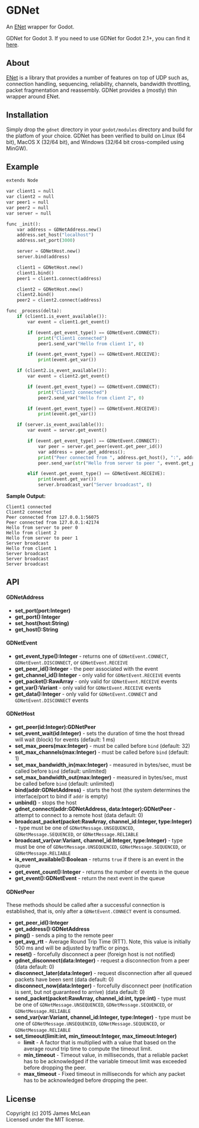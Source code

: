 # GDNet

An [ENet](http://enet.bespin.org/) wrapper for Godot.

GDNet for Godot 3. If you need to use GDNet for Godot 2.1+, you can find it [here](https://github.com/empyreanx/gdnet).

## About

[ENet](http://enet.bespin.org/) is a library that provides a number of features on top of UDP such as, connection handling, sequencing, reliability, channels, bandwidth throttling, packet fragmentation and reassembly. GDNet provides a (mostly) thin wrapper around ENet.

## Installation

Simply drop the `gdnet` directory in your `godot/modules` directory and build for the platfom of your choice. GDNet has been verified to build on Linux (64 bit), MacOS X (32/64 bit), and Windows (32/64 bit cross-compiled using MinGW).

## Example

```python
extends Node

var client1 = null
var client2 = null
var peer1 = null
var peer2 = null
var server = null

func _init():
	var address = GDNetAddress.new()
	address.set_host("localhost")
	address.set_port(3000)

	server = GDNetHost.new()
	server.bind(address)

	client1 = GDNetHost.new()
	client1.bind()
	peer1 = client1.connect(address)

	client2 = GDNetHost.new()
	client2.bind()
	peer2 = client2.connect(address)

func _process(delta):
	if (client1.is_event_available()):
		var event = client1.get_event()

		if (event.get_event_type() == GDNetEvent.CONNECT):
			print("Client1 connected")
			peer1.send_var("Hello from client 1", 0)

		if (event.get_event_type() == GDNetEvent.RECEIVE):
			print(event.get_var())

	if (client2.is_event_available()):
		var event = client2.get_event()

		if (event.get_event_type() == GDNetEvent.CONNECT):
			print("Client2 connected")
			peer2.send_var("Hello from client 2", 0)

		if (event.get_event_type() == GDNetEvent.RECEIVE):
			print(event.get_var())

	if (server.is_event_available()):
		var event = server.get_event()

		if (event.get_event_type() == GDNetEvent.CONNECT):
			var peer = server.get_peer(event.get_peer_id())
			var address = peer.get_address();
			print("Peer connected from ", address.get_host(), ":", address.get_port())
			peer.send_var(str("Hello from server to peer ", event.get_peer_id()), 0)

		elif (event.get_event_type() == GDNetEvent.RECEIVE):
			print(event.get_var())
			server.broadcast_var("Server broadcast", 0)
```

**Sample Output:**
```
Client1 connected
Client2 connected
Peer connected from 127.0.0.1:56075
Peer connected from 127.0.0.1:42174
Hello from server to peer 0
Hello from client 2
Hello from server to peer 1
Server broadcast
Hello from client 1
Server broadcast
Server broadcast
Server broadcast
```

## API

#### GDNetAddress

- **set_port(port:Integer)**
- **get_port():Integer**
- **set_host(host:String)**
- **get_host():String**

#### GDNetEvent

- **get_event_type():Integer** - returns one of `GDNetEvent.CONNECT`, `GDNetEvent.DISCONNECT`, or `GDNetEvent.RECEIVE`
- **get_peer_id():Integer** - the peer associated with the event
- **get_channel_id():Integer** - only valid for `GDNetEvent.RECEIVE` events
- **get_packet():RawArray** - only valid for `GDNetEvent.RECEIVE` events
- **get_var():Variant** - only valid for `GDNetEvent.RECEIVE` events
- **get_data():Integer** - only valid for `GDNetEvent.CONNECT` and `GDNetEvent.DISCONNECT` events

#### GDNetHost

- **get_peer(id:Integer):GDNetPeer**
- **set_event_wait(id:Integer)** - sets the duration of time the host thread will wait (block) for events (default: 1 ms)
- **set_max_peers(max:Integer)** - must be called before `bind` (default: 32)
- **set_max_channels(max:Integer)** - must be called before `bind` (default: 1)
- **set_max_bandwidth_in(max:Integer)** - measured in bytes/sec, must be called before `bind` (default: unlimited)
- **set_max_bandwidth_out(max:Integer)** - measured in bytes/sec, must be called before `bind` (default: unlimited)
- **bind(addr:GDNetAddress)** - starts the host (the system determines the interface/port to bind if `addr` is empty)
- **unbind()** - stops the host
- **gdnet_connect(addr:GDNetAddress, data:Integer):GDNetPeer** - attempt to connect to a remote host (data default: 0)
- **broadcast_packet(packet:RawArray, channel_id:Integer, type:Integer)** - type must be one of `GDNetMessage.UNSEQUENCED`, `GDNetMessage.SEQUENCED`, or `GDNetMessage.RELIABLE`
- **broadcast_var(var:Variant, channel_id:Integer, type:Integer)** - type must be one of `GDNetMessage.UNSEQUENCED`, `GDNetMessage.SEQUENCED`, or `GDNetMessage.RELIABLE`
- **is_event_available():Boolean** - returns `true` if there is an event in the queue
- **get_event_count():Integer** - returns the number of events in the queue
- **get_event():GDNetEvent** - return the next event in the queue

#### GDNetPeer

These methods should be called after a successful connection is established, that is, only after a `GDNetEvent.CONNECT` event is consumed.

- **get_peer_id():Integer**
- **get_address():GDNetAddress**
- **ping()** - sends a ping to the remote peer
- **get_avg_rtt** - Average Round Trip Time (RTT). Note, this value is initially 500 ms and will be adjusted by traffic or pings.
- **reset()** - forcefully disconnect a peer (foreign host is not notified)
- **gdnet_disconnect(data:Integer)** - request a disconnection from a peer (data default: 0)
- **disconnect_later(data:Integer)** - request disconnection after all queued packets have been sent (data default: 0)
- **disconnect_now(data:Integer)** - forcefully disconnect peer (notification is sent, but not guaranteed to arrive) (data default: 0)
- **send_packet(packet:RawArray, channel_id:int, type:int)** - type must be one of `GDNetMessage.UNSEQUENCED`, `GDNetMessage.SEQUENCED`, or `GDNetMessage.RELIABLE`
- **send_var(var:Variant, channel_id:Integer, type:Integer)** - type must be one of `GDNetMessage.UNSEQUENCED`, `GDNetMessage.SEQUENCED`, or `GDNetMessage.RELIABLE`
- **set_timeout(limit:int, min_timeout:Integer, max_timeout:Integer)**
	- **limit** - A factor that is multiplied with a value that based on the average round trip time to compute the timeout limit.
	- **min_timeout** - Timeout value, in milliseconds, that a reliable packet has to be acknowledged if the variable timeout limit was exceeded before dropping the peer.
	- **max_timeout** - Fixed timeout in milliseconds for which any packet has to be acknowledged before dropping the peer.

## License
Copyright (c) 2015 James McLean  
Licensed under the MIT license.
